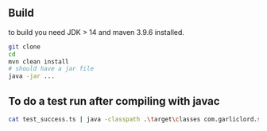 ## Build
to build you need JDK > 14 and maven 3.9.6 installed.

```bash
git clone
cd 
mvn clean install
# should have a jar file
java -jar ...
```


## To do a test run after compiling with javac

```bash
cat test_success.ts | java -classpath .\target\classes com.garliclord.spalk.Main
```